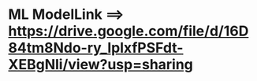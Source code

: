 # ML ModelLink   ==> https://drive.google.com/file/d/16D84tm8Ndo-ry_IplxfPSFdt-XEBgNli/view?usp=sharing 
